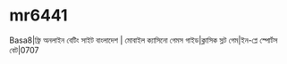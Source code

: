 # mr6441
Basa8|ফ্রি অনলাইন বেটিং সাইট বাংলাদেশ | মোবাইল ক্যাসিনো গেমস গাইড|ক্লাসিক স্লট গেম|ইন-প্লে স্পোর্টস বেট|0707
